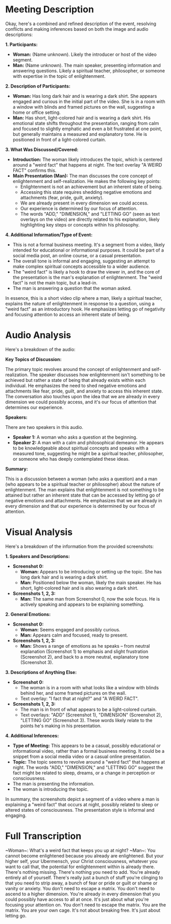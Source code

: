# Meeting Description

Okay, here's a combined and refined description of the event, resolving conflicts and making inferences based on both the image and audio descriptions:

**1. Participants:**

*   **Woman:** (Name unknown). Likely the introducer or host of the video segment.
*   **Man:** (Name unknown). The main speaker, presenting information and answering questions. Likely a spiritual teacher, philosopher, or someone with expertise in the topic of enlightenment.

**2. Description of Participants:**

*   **Woman:** Has long dark hair and is wearing a dark shirt. She appears engaged and curious in the initial part of the video. She is in a room with a window with blinds and framed pictures on the wall, suggesting a home or office setting.
*   **Man:** Has short, light-colored hair and is wearing a dark shirt. His emotional state shifts throughout the presentation, ranging from calm and focused to slightly emphatic and even a bit frustrated at one point, but generally maintains a measured and explanatory tone. He is positioned in front of a light-colored curtain.

**3. What Was Discussed/Covered:**

*   **Introduction:** The woman likely introduces the topic, which is centered around a "weird fact" that happens at night. The text overlay "A WEIRD FACT" confirms this.
*   **Main Presentation (Man):** The man discusses the core concept of enlightenment and self-realization. He makes the following key points:
    *   Enlightenment is not an achievement but an inherent state of being.
    *   Accessing this state requires shedding negative emotions and attachments (fear, pride, guilt, anxiety).
    *   We are already present in every dimension we could access.
    *   Our experience is determined by our focus of attention.
    *   The words "ADD," "DIMENSION," and "LETTING GO" (seen as text overlays on the video) are directly related to his explanation, likely highlighting key steps or concepts within his philosophy.

**4. Additional Information/Type of Event:**

*   This is not a formal business meeting. It's a segment from a video, likely intended for educational or informational purposes. It could be part of a social media post, an online course, or a casual presentation.
*   The overall tone is informal and engaging, suggesting an attempt to make complex spiritual concepts accessible to a wider audience.
* The "weird fact" is likely a hook to draw the viewer in, and the core of the presentation is the man's explanation of enlightenment. The "weird fact" is not the main topic, but a lead-in.
* The man is answering a question that the woman asked.

In essence, this is a short video clip where a man, likely a spiritual teacher, explains the nature of enlightenment in response to a question, using a "weird fact" as an introductory hook. He emphasizes letting go of negativity and focusing attention to access an inherent state of being.



# Audio Analysis

Here's a breakdown of the audio:

**Key Topics of Discussion:**

The primary topic revolves around the concept of enlightenment and self-realization. The speaker discusses how enlightenment isn't something to be achieved but rather a state of being that already exists within each individual. He emphasizes the need to shed negative emotions and attachments like fear, pride, guilt, and anxiety to access this inherent state. The conversation also touches upon the idea that we are already in every dimension we could possibly access, and it's our focus of attention that determines our experience.

**Speakers:**

There are two speakers in this audio.

*   **Speaker 1:** A woman who asks a question at the beginning.
*   **Speaker 2:** A man with a calm and philosophical demeanor. He appears to be knowledgeable about spiritual concepts and speaks with a measured tone, suggesting he might be a spiritual teacher, philosopher, or someone who has deeply contemplated these ideas.

**Summary:**

This is a discussion between a woman (who asks a question) and a man (who appears to be a spiritual teacher or philosopher) about the nature of enlightenment. The man explains that enlightenment is not something to be attained but rather an inherent state that can be accessed by letting go of negative emotions and attachments. He emphasizes that we are already in every dimension and that our experience is determined by our focus of attention.



# Visual Analysis

Here's a breakdown of the information from the provided screenshots:

**1. Speakers and Descriptions:**

*   **Screenshot 0:**
    *   **Woman:** Appears to be introducing or setting up the topic. She has long dark hair and is wearing a dark shirt.
    *   **Man:** Positioned below the woman, likely the main speaker. He has short, light-colored hair and is also wearing a dark shirt.
*   **Screenshots 1, 2, 3:**
    *   **Man:** The same man from Screenshot 0, now the sole focus. He is actively speaking and appears to be explaining something.

**2. General Emotions:**

*   **Screenshot 0:**
    *   **Woman:** Seems engaged and possibly curious.
    *   **Man:** Appears calm and focused, ready to present.
*   **Screenshots 1, 2, 3:**
    *   **Man:** Shows a range of emotions as he speaks – from neutral explanation (Screenshot 1) to emphasis and slight frustration (Screenshot 2), and back to a more neutral, explanatory tone (Screenshot 3).

**3. Descriptions of Anything Else:**

*   **Screenshot 0:**
    *   The woman is in a room with what looks like a window with blinds behind her, and some framed pictures on the wall.
    *   Text overlay: "I fact that at night?" and "A WEIRD FACT".
*   **Screenshots 1, 2, 3:**
    *   The man is in front of what appears to be a light-colored curtain.
    *   Text overlays: "ADD" (Screenshot 1), "DIMENSION" (Screenshot 2), "LETTING GO" (Screenshot 3). These words likely relate to the points he's making in his presentation.

**4. Additional Inferences:**

*   **Type of Meeting:** This appears to be a casual, possibly educational or informational video, rather than a formal business meeting. It could be a snippet from a social media video or a casual online presentation.
*   **Topic:** The topic seems to revolve around a "weird fact" that happens at night. The words "ADD," "DIMENSION," and "LETTING GO" suggest the fact might be related to sleep, dreams, or a change in perception or consciousness.
* The man is presenting the information.
* The woman is introducing the topic.

In summary, the screenshots depict a segment of a video where a man is explaining a "weird fact" that occurs at night, possibly related to sleep or altered states of consciousness. The presentation style is informal and engaging.



# Full Transcription

~Woman~: What's a weird fact that keeps you up at night?
~Man~: You cannot become enlightened because you already are enlightened. But your higher self, your Ubermensch, your Christ consciousness, whatever you want to call that, the potential for enlightenment within is already there. There's nothing missing. There's nothing you need to add. You're already entirely all of yourself. There's really just a bunch of stuff you're clinging to that you need to strip away, a bunch of fear or pride or guilt or shame or vanity or anxiety. You don't need to escape a matrix. You don't need to ascend to a higher dimension. You're already in every dimension that you could possibly have access to all at once. It's just about what you're focusing your attention on. You don't need to escape the matrix. You are the matrix. You are your own cage. It's not about breaking free. It's just about letting go.